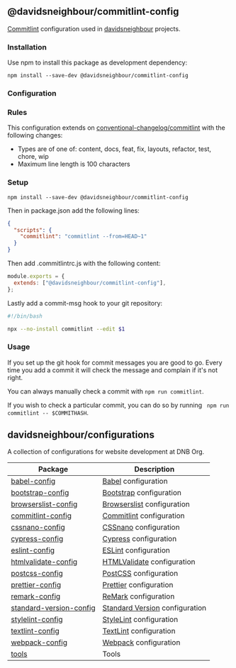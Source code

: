 ## @davidsneighbour/commitlint-config

[Commitlint](https://github.com/conventional-changelog/commitlint) configuration used in [davidsneighbour](https://github.com/davidsneighbour) projects.

### Installation

Use npm to install this package as development dependency:

```shell
npm install --save-dev @davidsneighbour/commitlint-config
```

### Configuration

### Rules

This configuration extends on [conventional-changelog/commitlint](https://github.com/conventional-changelog/commitlint) with the following changes:

-   Types are of one of: content, docs, feat, fix, layouts, refactor, test, chore, wip
-   Maximum line length is 100 characters

### Setup

```shell
npm install --save-dev @davidsneighbour/commitlint-config
```

Then in package.json add the following lines:

```json
{
  "scripts": {
    "commitlint": "commitlint --from=HEAD~1"
  }
}
```

Then add .commitlintrc.js with the following content:

```js
module.exports = {
  extends: ["@davidsneighbour/commitlint-config"],
};
```

Lastly add a commit-msg hook to your git repository:

```bash
#!/bin/bash

npx --no-install commitlint --edit $1
```

### Usage

If you set up the git hook for commit messages you are good to go. Every time you add a commit it will check the message and complain if it's not right.

You can always manually check a commit with `npm run commitlint`.

If you wish to check a particular commit, you can do so by running ` npm run commitlint -- $COMMITHASH`.

<!-- CONFIGURATIONS BEGIN -->

## davidsneighbour/configurations

A collection of configurations for website development at DNB Org.

<!-- prettier-ignore -->
|Package | Description |
| --- | --- |
| [babel-config](https://github.com/davidsneighbour/configurations/tree/main/packages/babel-config) | [Babel](https://babeljs.io/) configuration |
| [bootstrap-config](https://github.com/davidsneighbour/configurations/tree/main/packages/bootstrap-config) | [Bootstrap](https://getbootstrap.com/) configuration |
| [browserslist-config](https://github.com/davidsneighbour/configurations/tree/main/packages/browserslist-config) | [Browserslist](https://github.com/browserslist/browserslist) configuration |
| [commitlint-config](https://github.com/davidsneighbour/configurations/tree/main/packages/commitlint-config) | [Commitlint](https://github.com/conventional-changelog/commitlint) configuration |
| [cssnano-config](https://github.com/davidsneighbour/configurations/tree/main/packages/cssnano-config) | [CSSnano](https://cssnano.co/) configuration |
| [cypress-config](https://github.com/davidsneighbour/configurations/tree/main/packages/cypress-config) | [Cypress](https://www.cypress.io/) configuration |
| [eslint-config](https://github.com/davidsneighbour/configurations/tree/main/packages/eslint-config) | [ESLint](https://github.com/eslint/eslint) configuration |
| [htmlvalidate-config](https://github.com/davidsneighbour/configurations/tree/main/packages/htmlvalidate-config) | [HTMLValidate](https://html-validate.org/) configuration |
| [postcss-config](https://github.com/davidsneighbour/configurations/tree/main/packages/postcss-config) | [PostCSS](https://postcss.org/) configuration |
| [prettier-config](https://github.com/davidsneighbour/configurations/tree/main/packages/prettier-config) | [Prettier](https://prettier.io/) configuration |
| [remark-config](https://github.com/davidsneighbour/configurations/tree/main/packages/remark-config) | [ReMark](https://github.com/remarkjs/remark-lint) configuration |
| [standard-version-config](https://github.com/davidsneighbour/configurations/tree/main/packages/standard-version-config) | [Standard Version](https://github.com/conventional-changelog/standard-version) configuration |
| [stylelint-config](https://github.com/davidsneighbour/configurations/tree/main/packages/stylelint-config) | [StyleLint](https://github.com/stylelint/stylelint) configuration |
| [textlint-config](https://github.com/davidsneighbour/configurations/tree/main/packages/textlint-config) | [TextLint](https://github.com/textlint/textlint) configuration |
| [webpack-config](https://github.com/davidsneighbour/configurations/tree/main/packages/webpack-config) | [Webpack](https://webpack.js.org/) configuration |
| [tools](https://github.com/davidsneighbour/configurations/tree/main/packages/tools) | Tools |

<!-- CONFIGURATIONS END -->
